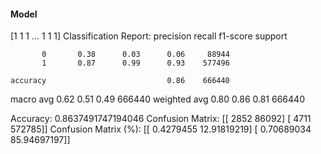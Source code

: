 #### Model
[1 1 1 ... 1 1 1]
Classification Report:
              precision    recall  f1-score   support

           0       0.38      0.03      0.06     88944
           1       0.87      0.99      0.93    577496

    accuracy                           0.86    666440
   macro avg       0.62      0.51      0.49    666440
weighted avg       0.80      0.86      0.81    666440

Accuracy: 0.8637491747194046
Confusion Matrix:
[[  2852  86092]
 [  4711 572785]]
Confusion Matrix (%):
[[ 0.4279455  12.91819219]
 [ 0.70689034 85.94697197]]

